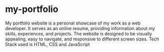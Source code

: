 # my-portfolio
My portfolio website is a personal showcase of my work as a web developer. It serves as an online resume, providing information about my skills, experiences, and projects. The website is designed to be visually appealing, easy to navigate, and responsive to different screen sizes. Tech Stack used is HTML, CSS and JavaScript
